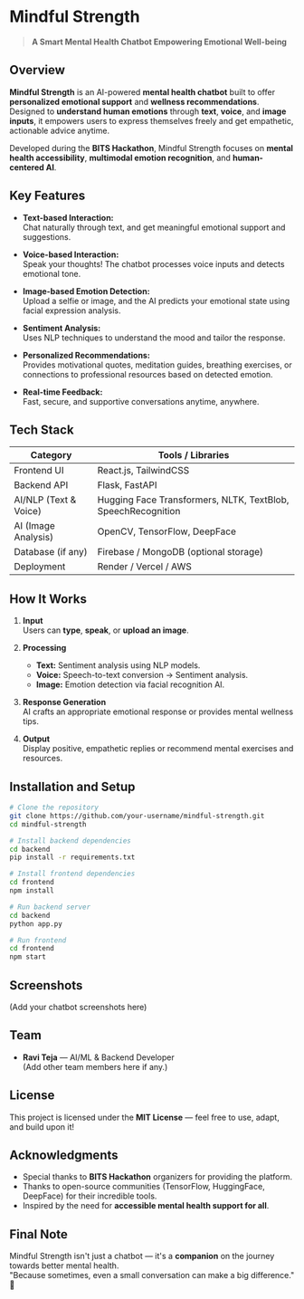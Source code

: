 # Mindful Strength

> **A Smart Mental Health Chatbot Empowering Emotional Well-being**

## Overview

**Mindful Strength** is an AI-powered **mental health chatbot** built to offer **personalized emotional support** and **wellness recommendations**.  
Designed to **understand human emotions** through **text**, **voice**, and **image inputs**, it empowers users to express themselves freely and get empathetic, actionable advice anytime.

Developed during the **BITS Hackathon**, Mindful Strength focuses on **mental health accessibility**, **multimodal emotion recognition**, and **human-centered AI**.

## Key Features

- **Text-based Interaction:**  
  Chat naturally through text, and get meaningful emotional support and suggestions.

- **Voice-based Interaction:**  
  Speak your thoughts! The chatbot processes voice inputs and detects emotional tone.

- **Image-based Emotion Detection:**  
  Upload a selfie or image, and the AI predicts your emotional state using facial expression analysis.

- **Sentiment Analysis:**  
  Uses NLP techniques to understand the mood and tailor the response.

- **Personalized Recommendations:**  
  Provides motivational quotes, meditation guides, breathing exercises, or connections to professional resources based on detected emotion.

- **Real-time Feedback:**  
  Fast, secure, and supportive conversations anytime, anywhere.

## Tech Stack

| Category                | Tools / Libraries            |
|--------------------------|-------------------------------|
| Frontend UI              | React.js, TailwindCSS         |
| Backend API              | Flask, FastAPI                |
| AI/NLP (Text & Voice)     | Hugging Face Transformers, NLTK, TextBlob, SpeechRecognition |
| AI (Image Analysis)       | OpenCV, TensorFlow, DeepFace  |
| Database (if any)        | Firebase / MongoDB (optional storage) |
| Deployment               | Render / Vercel / AWS         |

## How It Works

1. **Input**  
   Users can **type**, **speak**, or **upload an image**.

2. **Processing**  
   - **Text:** Sentiment analysis using NLP models.
   - **Voice:** Speech-to-text conversion → Sentiment analysis.
   - **Image:** Emotion detection via facial recognition AI.

3. **Response Generation**  
   AI crafts an appropriate emotional response or provides mental wellness tips.

4. **Output**  
   Display positive, empathetic replies or recommend mental exercises and resources.

## Installation and Setup

```bash
# Clone the repository
git clone https://github.com/your-username/mindful-strength.git
cd mindful-strength

# Install backend dependencies
cd backend
pip install -r requirements.txt

# Install frontend dependencies
cd frontend
npm install

# Run backend server
cd backend
python app.py

# Run frontend
cd frontend
npm start
```

## Screenshots

(Add your chatbot screenshots here)

## Team

- **Ravi Teja** — AI/ML & Backend Developer  
(Add other team members here if any.)

## License

This project is licensed under the **MIT License** — feel free to use, adapt, and build upon it!

## Acknowledgments

- Special thanks to **BITS Hackathon** organizers for providing the platform.
- Thanks to open-source communities (TensorFlow, HuggingFace, DeepFace) for their incredible tools.
- Inspired by the need for **accessible mental health support for all**.

## Final Note

Mindful Strength isn't just a chatbot — it's a **companion** on the journey towards better mental health.  
"Because sometimes, even a small conversation can make a big difference." 💙

